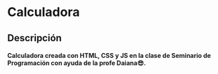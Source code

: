 # Calculadora

## Descripción
#### Calculadora creada con HTML, CSS y JS en la clase de Seminario de Programación con ayuda de la profe Daiana😎.
